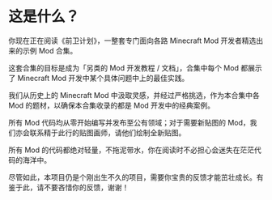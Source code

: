 # 这是什么？

你现在正在阅读《前卫计划》，一整套专门面向各路 Minecraft Mod 开发者精选出来的示例 Mod 合集。

这套合集的目标是成为「另类的 Mod 开发教程 / 文档」，合集中每个 Mod 都展示了 Minecraft Mod 开发中某个具体问题中上的最佳实践。

我们从历史上的 Minecraft Mod 中汲取灵感，并经过严格挑选，作为本合集中各 Mod 的题材，以确保本合集收录的都是 Mod 开发中的经典案例。

所有 Mod 代码均从零开始编写并发布至公有领域；对于需要新贴图的 Mod，我们亦会联系精于此行的贴图画师，请他们绘制全新贴图。

所有 Mod 的代码都绝对轻量，不拖泥带水，你在阅读时不必担心会迷失在茫茫代码的海洋中。

尽管如此，本项目仍是个刚出生不久的项目，需要你宝贵的反馈才能茁壮成长。有鉴于此，请不要吝惜你的反馈，谢谢！